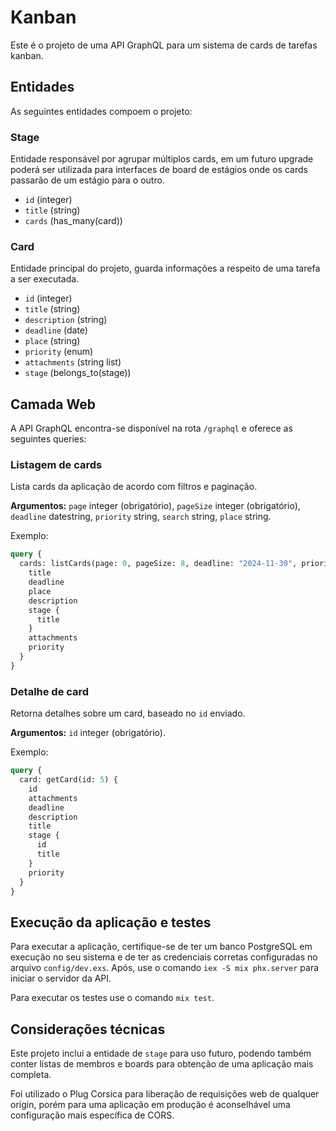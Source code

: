 # Kanban

Este é o projeto de uma API GraphQL para um sistema de cards de tarefas kanban.

## Entidades

As seguintes entidades compoem o projeto:

### Stage

Entidade responsável por agrupar múltiplos cards, em um futuro upgrade poderá ser utilizada para interfaces de board de estágios onde os cards passarão de um estágio para o outro.

- `id` (integer)
- `title` (string)
- `cards` (has_many(card))

### Card

Entidade principal do projeto, guarda informações a respeito de uma tarefa a ser executada.

- `id` (integer)
- `title` (string)
- `description` (string)
- `deadline` (date)
- `place` (string)
- `priority` (enum)
- `attachments` (string list)
- `stage` (belongs_to(stage))

## Camada Web

A API GraphQL encontra-se disponível na rota `/graphql` e oferece as seguintes queries:

### Listagem de cards

Lista cards da aplicação de acordo com filtros e paginação.

**Argumentos:** `page` integer (obrigatório), `pageSize` integer (obrigatório), `deadline` datestring, `priority` string, `search` string, `place` string.

Exemplo:
```graphql
query {
  cards: listCards(page: 0, pageSize: 8, deadline: "2024-11-30", priority: "high", search: "ix", place: "ho") {
    title
    deadline
    place
    description
    stage {
      title
    }
    attachments
    priority
  }
}
```

### Detalhe de card

Retorna detalhes sobre um card, baseado no `id` enviado.

**Argumentos:** `id` integer (obrigatório).

Exemplo:
```graphql
query {
  card: getCard(id: 5) {
    id
    attachments
    deadline
    description
    title
    stage {
      id
      title
    }
    priority
  }
}
```

## Execução da aplicação e testes

Para executar a aplicação, certifique-se de ter um banco PostgreSQL em execução no seu sistema e de ter as credenciais corretas configuradas no arquivo `config/dev.exs`. Após, use o comando `iex -S mix phx.server` para iniciar o servidor da API.

Para executar os testes use o comando `mix test`.

## Considerações técnicas

Este projeto inclui a entidade de `stage` para uso futuro, podendo também conter listas de membros e boards para obtenção de uma aplicação mais completa.

Foi utilizado o Plug Corsica para liberação de requisições web de qualquer origin, porém para uma aplicação em produção é aconselhável uma configuração mais específica de CORS.